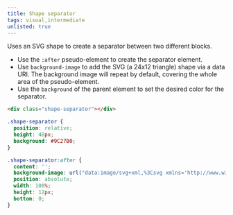 ```yaml
---
title: Shape separator
tags: visual,intermediate
unlisted: true
---
```


Uses an SVG shape to create a separator between two different blocks.

- Use the `:after` pseudo-element to create the separator element.
- Use `background-image` to add the SVG (a 24x12 triangle) shape via a data URI. The background image will repeat by default, covering the whole area of the pseudo-element.
- Use the `background` of the parent element to set the desired color for the separator.

```html
<div class="shape-separator"></div>
```

```css
.shape-separator {
  position: relative;
  height: 48px;
  background: #9C27B0;
}

.shape-separator:after {
  content: '';
  background-image: url("data:image/svg+xml,%3Csvg xmlns='http://www.w3.org/2000/svg' viewBox='0 0 24 12'%3E%3Cpath d='m12 0l12 12h-24z' fill='transparent'/%3E%3C/svg%3E");
  position: absolute;
  width: 100%;
  height: 12px;
  bottom: 0;
}
```
